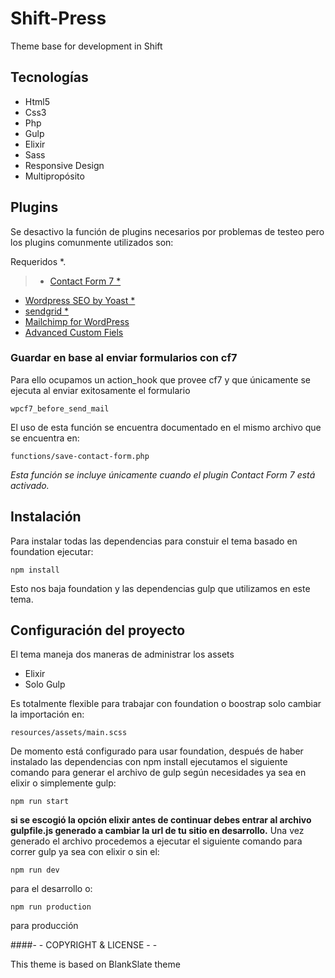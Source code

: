 # Shift-Press
Theme base for development in Shift

## Tecnologías
* Html5
* Css3
* Php
* Gulp
* Elixir
* Sass
* Responsive Design
* Multipropósito

## Plugins
Se desactivo la función de plugins necesarios por problemas de testeo pero los plugins comunmente utilizados son:

Requeridos *.

> * [Contact Form 7 *](http://contactform7.com/docs/)
* [Wordpress SEO by Yoast *](https://yoast.com/wordpress/plugins/seo/api/)
* [sendgrid *](https://wordpress.org/plugins/sendgrid-email-delivery-simplified/)
* [Mailchimp for WordPress](https://mc4wp.com/kb/)
* [Advanced Custom Fiels](http://www.advancedcustomfields.com/resources/)


### Guardar en base al enviar formularios con cf7

Para ello ocupamos un action_hook que provee cf7 y que únicamente se ejecuta al enviar exitosamente el formulario
 
    wpcf7_before_send_mail

El uso de esta función se encuentra documentado en el mismo archivo que se encuentra en:

    functions/save-contact-form.php

*Esta función se incluye únicamente cuando el plugin Contact Form 7 está activado.*

## Instalación
Para instalar todas las dependencias para constuir el tema basado en foundation ejecutar:
   
    npm install

Esto nos baja foundation y las dependencias gulp que utilizamos en este tema.

## Configuración del proyecto
El tema maneja dos maneras de administrar los assets

* Elixir
* Solo Gulp

Es totalmente flexible para trabajar con foundation o boostrap solo cambiar la importación en:
	
	resources/assets/main.scss

De momento está configurado para usar foundation, después de haber instalado las dependencias con npm install ejecutamos el siguiente comando para generar el archivo de gulp según necesidades ya sea en elixir o simplemente gulp:

	npm run start

**si se escogió la opción elixir antes de continuar debes entrar al archivo gulpfile.js generado a cambiar la url de tu sitio en desarrollo.** Una vez generado el archivo procedemos a ejecutar el siguiente comando para correr gulp ya sea con elixir o sin el:
	
	npm run dev

para el desarrollo o:
	
	npm run production

para producción

####- - COPYRIGHT & LICENSE - -

This theme is based on BlankSlate theme